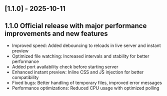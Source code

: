 
## [1.1.0] - 2025-10-11
## 1.1.0 Official release with major performance improvements and new features


- Improved speed: Added debouncing to reloads in live server and instant preview
- Optimized file watching: Increased intervals and stability for better performance
- Added port availability check before starting server
- Enhanced instant preview: Inline CSS and JS injection for better compatibility
- Fixed bugs: Better handling of temporary files, improved error messages
- Performance optimizations: Reduced CPU usage with optimized polling

